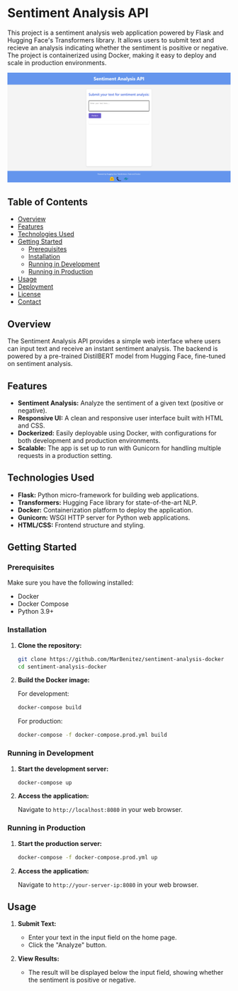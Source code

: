 # Sentiment Analysis API

This project is a sentiment analysis web application powered by Flask and Hugging Face's Transformers library. It allows users to submit text and recieve an analysis indicating whether the sentiment is positive or negative. The project is containerized using Docker, making it easy to deploy and scale in production environments.

![App Screenshot](https://github.com/MarBenitez/sentiment-analysis-docker/blob/main/app/static/screeshot-app.png)

## Table of Contents

- [Overview](#overview)
- [Features](#features)
- [Technologies Used](#technologies-used)
- [Getting Started](#getting-started)
  - [Prerequisites](#prerequisites)
  - [Installation](#installation)
  - [Running in Development](#running-in-development)
  - [Running in Production](#running-in-production)
- [Usage](#usage)
- [Deployment](#deployment)
- [License](#license)
- [Contact](#contact)

## Overview

The Sentiment Analysis API provides a simple web interface where users can input text and receive an instant sentiment analysis. The backend is powered by a pre-trained DistilBERT model from Hugging Face, fine-tuned on sentiment analysis.

## Features

- **Sentiment Analysis:** Analyze the sentiment of a given text (positive or negative).
- **Responsive UI:** A clean and responsive user interface built with HTML and CSS.
- **Dockerized:** Easily deployable using Docker, with configurations for both development and production environments.
- **Scalable:** The app is set up to run with Gunicorn for handling multiple requests in a production setting.

## Technologies Used

- **Flask:** Python micro-framework for building web applications.
- **Transformers:** Hugging Face library for state-of-the-art NLP.
- **Docker:** Containerization platform to deploy the application.
- **Gunicorn:** WSGI HTTP server for Python web applications.
- **HTML/CSS:** Frontend structure and styling.

## Getting Started

### Prerequisites

Make sure you have the following installed:

- Docker
- Docker Compose
- Python 3.9+

### Installation

1. **Clone the repository:**

   ```bash
   git clone https://github.com/MarBenitez/sentiment-analysis-docker
   cd sentiment-analysis-docker
   ```

2. **Build the Docker image:**

   For development:

   ```bash
   docker-compose build
   ```

   For production:

   ```bash
   docker-compose -f docker-compose.prod.yml build
   ```

### Running in Development

1. **Start the development server:**

   ```bash
   docker-compose up
   ```

2. **Access the application:**

   Navigate to `http://localhost:8080` in your web browser.

### Running in Production

1. **Start the production server:**

   ```bash
   docker-compose -f docker-compose.prod.yml up
   ```

2. **Access the application:**

   Navigate to `http://your-server-ip:8080` in your web browser.

## Usage

1. **Submit Text:**
   - Enter your text in the input field on the home page.
   - Click the "Analyze" button.

2. **View Results:**
   - The result will be displayed below the input field, showing whether the sentiment is positive or negative.



